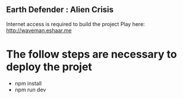 ## Earth Defender : Alien Crisis

Internet access is required to build the project
Play here: http://waveman.eshaar.me

# The follow steps are necessary to deploy the projet
- npm install
- npm run dev
